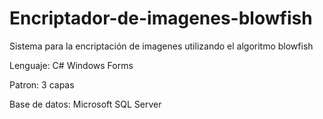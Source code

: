 # Encriptador-de-imagenes-blowfish

Sistema para la encriptación de imagenes utilizando el algoritmo blowfish

Lenguaje: C# Windows Forms

Patron: 3 capas

Base de datos: Microsoft SQL Server



